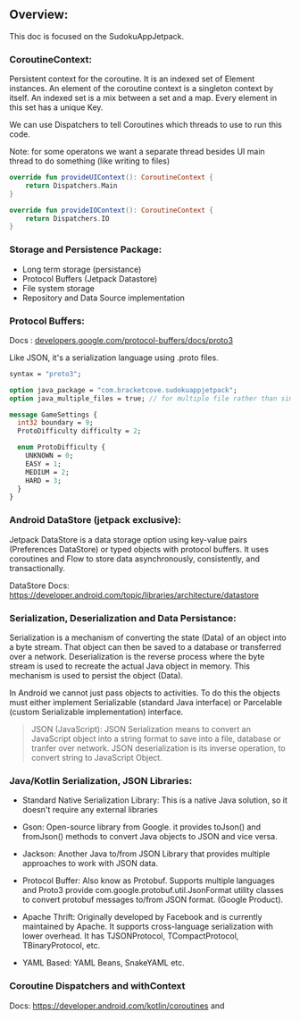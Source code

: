 ## Overview:
This doc is focused on the SudokuAppJetpack.

### CoroutineContext:
Persistent context for the coroutine. It is an indexed set of Element instances. An element of the coroutine context is a singleton context by itself. An indexed set is a mix between a set and a map. Every element in this set has a unique Key.

We can use Dispatchers to tell Coroutines which threads to use to run this code.

Note: for some operatons we want a separate thread besides UI main thread to do something (like writing to files)

```kt
override fun provideUIContext(): CoroutineContext {
    return Dispatchers.Main
}

override fun provideIOContext(): CoroutineContext {
    return Dispatchers.IO
}
```

### Storage and Persistence Package:
- Long term storage (persistance)
- Protocol Buffers (Jetpack Datastore)
- File system storage
- Repository and Data Source implementation
### Protocol Buffers:
Docs : [developers.google.com/protocol-buffers/docs/proto3](https://developers.google.com/protocol-buffers/docs/proto3)

Like JSON, it's a serialization language using .proto files.
```proto
syntax = "proto3";

option java_package = "com.bracketcove.sudokuappjetpack";
option java_multiple_files = true; // for multiple file rather than single file

message GameSettings {
  int32 boundary = 9;
  ProtoDifficulty difficulty = 2;

  enum ProtoDifficulty {
    UNKNOWN = 0;
    EASY = 1;
    MEDIUM = 2;
    HARD = 3;
  }
}
```

### Android DataStore (jetpack exclusive):
Jetpack DataStore is a data storage option using key-value pairs (Preferences DataStore) or typed objects with protocol buffers. It uses coroutines and Flow to store data asynchronously, consistently, and transactionally.

DataStore Docs: https://developer.android.com/topic/libraries/architecture/datastore

### Serialization, Deserialization and Data Persistance:
Serialization is a mechanism of converting the state (Data) of an object into a byte stream. That object can then be saved to a database or transferred over a network. Deserialization is the reverse process where the byte stream is used to recreate the actual Java object in memory. This mechanism is used to persist the object (Data).

In Android we cannot just pass objects to activities. To do this the objects must either implement Serializable (standard Java interface) or Parcelable (custom Serializable implementation) interface.

> JSON (JavaScript): JSON Serialization means to convert an JavaScript object into a string format to save into a file, database or tranfer over network. JSON deserialization is its inverse operation, to convert string to JavaScript Object.

### Java/Kotlin Serialization, JSON Libraries:
- Standard Native Serialization Library: This is a native Java solution, so it doesn't require any external libraries

- Gson: Open-source library from Google. it provides toJson() and fromJson() methods to convert Java objects to JSON and vice versa.

- Jackson: Another Java to/from JSON Library that provides multiple approaches to work with JSON data.

- Protocol Buffer: Also know as Protobuf. Supports multiple languages and Proto3 provide com.google.protobuf.util.JsonFormat utility classes to convert protobuf messages to/from JSON format. (Google Product).

- Apache Thrift: Originally developed by Facebook and is currently maintained by Apache. It supports cross-language serialization with lower overhead. It has TJSONProtocol, TCompactProtocol, TBinaryProtocol, etc.

- YAML Based: YAML Beans, SnakeYAML etc.

### Coroutine Dispatchers and withContext
Docs: https://developer.android.com/kotlin/coroutines and